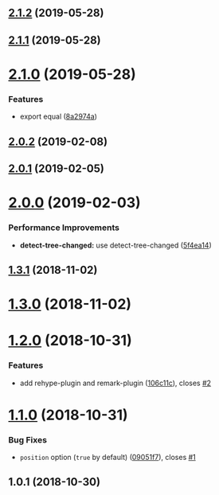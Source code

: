<a name="2.1.2"></a>
## [2.1.2](https://github.com/imcuttle/detect-one-changed/compare/v2.1.1...v2.1.2) (2019-05-28)



<a name="2.1.1"></a>
## [2.1.1](https://github.com/imcuttle/detect-one-changed/compare/v2.1.0...v2.1.1) (2019-05-28)



<a name="2.1.0"></a>
# [2.1.0](https://github.com/imcuttle/detect-one-changed/compare/v2.0.2...v2.1.0) (2019-05-28)


### Features

* export equal ([8a2974a](https://github.com/imcuttle/detect-one-changed/commit/8a2974a))



<a name="2.0.2"></a>
## [2.0.2](https://github.com/imcuttle/detect-one-changed/compare/v2.0.1...v2.0.2) (2019-02-08)



<a name="2.0.1"></a>
## [2.0.1](https://github.com/imcuttle/detect-one-changed/compare/v2.0.0...v2.0.1) (2019-02-05)



<a name="2.0.0"></a>
# [2.0.0](https://github.com/imcuttle/detect-one-changed/compare/v1.3.1...v2.0.0) (2019-02-03)


### Performance Improvements

* **detect-tree-changed:** use detect-tree-changed ([5f4ea14](https://github.com/imcuttle/detect-one-changed/commit/5f4ea14))



<a name="1.3.1"></a>
## [1.3.1](https://github.com/imcuttle/detect-one-changed/compare/v1.3.0...v1.3.1) (2018-11-02)



<a name="1.3.0"></a>
# [1.3.0](https://github.com/imcuttle/detect-one-changed/compare/v1.2.0...v1.3.0) (2018-11-02)



<a name="1.2.0"></a>
# [1.2.0](https://github.com/imcuttle/detect-one-changed/compare/v1.1.0...v1.2.0) (2018-10-31)


### Features

* add rehype-plugin and remark-plugin ([106c11c](https://github.com/imcuttle/detect-one-changed/commit/106c11c)), closes [#2](https://github.com/imcuttle/detect-one-changed/issues/2)



<a name="1.1.0"></a>
# [1.1.0](https://github.com/imcuttle/detect-one-changed/compare/v1.0.1...v1.1.0) (2018-10-31)


### Bug Fixes

* `position` option (`true` by default) ([09051f7](https://github.com/imcuttle/detect-one-changed/commit/09051f7)), closes [#1](https://github.com/imcuttle/detect-one-changed/issues/1)



<a name="1.0.1"></a>
## 1.0.1 (2018-10-30)



